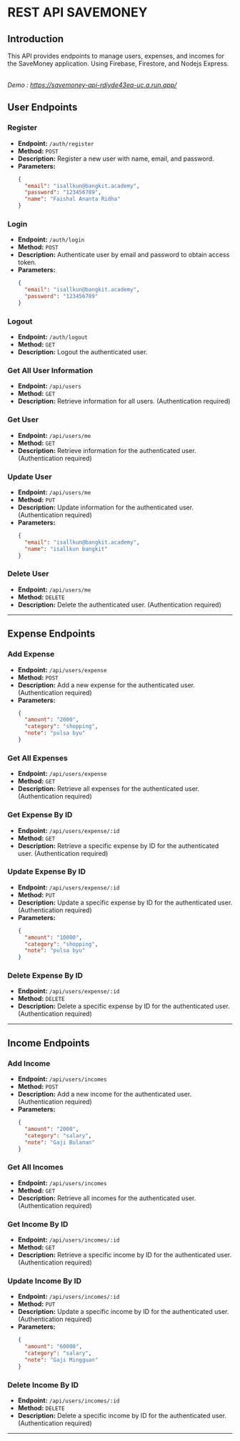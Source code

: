 # REST API SAVEMONEY

## Introduction

This API provides endpoints to manage users, expenses, and incomes for the SaveMoney application. Using Firebase, Firestore, and Nodejs Express.

<br>_Demo : https://savemoney-api-rdiyde43ea-uc.a.run.app/_

## User Endpoints

### Register

- **Endpoint:** `/auth/register`
- **Method:** `POST`
- **Description:** Register a new user with name, email, and password.
- **Parameters:**
  ```json
  {
    "email": "isallkun@bangkit.academy",
    "password": "123456789",
    "name": "Faishal Ananta Ridha"
  }
  ```

### Login

- **Endpoint:** `/auth/login`
- **Method:** `POST`
- **Description:** Authenticate user by email and password to obtain access token.
- **Parameters:**
  ```json
  {
    "email": "isallkun@bangkit.academy",
    "password": "123456789"
  }
  ```

### Logout

- **Endpoint:** `/auth/logout`
- **Method:** `GET`
- **Description:** Logout the authenticated user.

### Get All User Information

- **Endpoint:** `/api/users`
- **Method:** `GET`
- **Description:** Retrieve information for all users. (Authentication required)

### Get User

- **Endpoint:** `/api/users/me`
- **Method:** `GET`
- **Description:** Retrieve information for the authenticated user. (Authentication required)

### Update User

- **Endpoint:** `/api/users/me`
- **Method:** `PUT`
- **Description:** Update information for the authenticated user. (Authentication required)
- **Parameters:**
  ```json
  {
    "email": "isallkun@bangkit.academy",
    "name": "isallkun bangkit"
  }
  ```

### Delete User

- **Endpoint:** `/api/users/me`
- **Method:** `DELETE`
- **Description:** Delete the authenticated user. (Authentication required)

---

## Expense Endpoints

### Add Expense

- **Endpoint:** `/api/users/expense`
- **Method:** `POST`
- **Description:** Add a new expense for the authenticated user. (Authentication required)
- **Parameters:**
  ```json
  {
    "amount": "2000",
    "category": "shopping",
    "note": "pulsa byu"
  }
  ```

### Get All Expenses

- **Endpoint:** `/api/users/expense`
- **Method:** `GET`
- **Description:** Retrieve all expenses for the authenticated user. (Authentication required)

### Get Expense By ID

- **Endpoint:** `/api/users/expense/:id`
- **Method:** `GET`
- **Description:** Retrieve a specific expense by ID for the authenticated user. (Authentication required)

### Update Expense By ID

- **Endpoint:** `/api/users/expense/:id`
- **Method:** `PUT`
- **Description:** Update a specific expense by ID for the authenticated user. (Authentication required)
- **Parameters:**
  ```json
  {
    "amount": "10000",
    "category": "shopping",
    "note": "pulsa byu"
  }
  ```

### Delete Expense By ID

- **Endpoint:** `/api/users/expense/:id`
- **Method:** `DELETE`
- **Description:** Delete a specific expense by ID for the authenticated user. (Authentication required)

---

## Income Endpoints

### Add Income

- **Endpoint:** `/api/users/incomes`
- **Method:** `POST`
- **Description:** Add a new income for the authenticated user. (Authentication required)
- **Parameters:**
  ```json
  {
    "amount": "2000",
    "category": "salary",
    "note": "Gaji Bulanan"
  }
  ```

### Get All Incomes

- **Endpoint:** `/api/users/incomes`
- **Method:** `GET`
- **Description:** Retrieve all incomes for the authenticated user. (Authentication required)

### Get Income By ID

- **Endpoint:** `/api/users/incomes/:id`
- **Method:** `GET`
- **Description:** Retrieve a specific income by ID for the authenticated user. (Authentication required)

### Update Income By ID

- **Endpoint:** `/api/users/incomes/:id`
- **Method:** `PUT`
- **Description:** Update a specific income by ID for the authenticated user. (Authentication required)
- **Parameters:**
  ```json
  {
    "amount": "60000",
    "category": "salary",
    "note": "Gaji Mingguan"
  }
  ```

### Delete Income By ID

- **Endpoint:** `/api/users/incomes/:id`
- **Method:** `DELETE`
- **Description:** Delete a specific income by ID for the authenticated user. (Authentication required)

---
